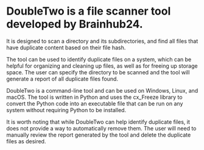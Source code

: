 # DoubleTwo is a file scanner tool developed by Brainhub24.
It is designed to scan a directory and its subdirectories, and find all files that have duplicate content based on their file hash.

The tool can be used to identify duplicate files on a system, which can be helpful for organizing and cleaning up files, as well as for freeing up storage space. The user can specify the directory to be scanned and the tool will generate a report of all duplicate files found.

DoubleTwo is a command-line tool and can be used on Windows, Linux, and macOS. The tool is written in Python and uses the cx_Freeze library to convert the Python code into an executable file that can be run on any system without requiring Python to be installed.

It is worth noting that while DoubleTwo can help identify duplicate files, it does not provide a way to automatically remove them. The user will need to manually review the report generated by the tool and delete the duplicate files as desired.
